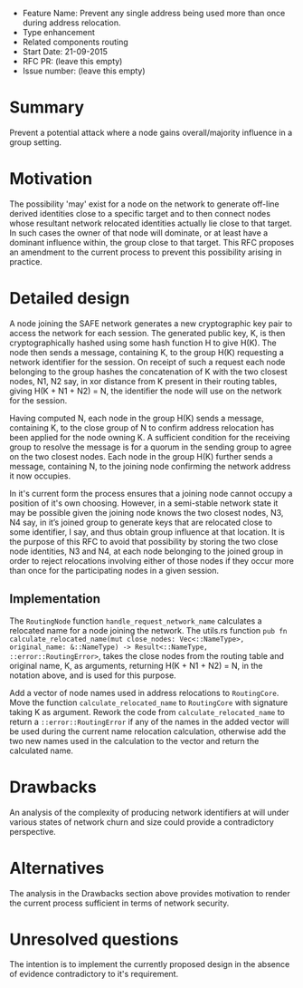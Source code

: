 - Feature Name: Prevent any single address being used more than once during address relocation.
- Type enhancement
- Related components routing
- Start Date: 21-09-2015
- RFC PR: (leave this empty)
- Issue number: (leave this empty)

# Summary

Prevent a potential attack where a node gains overall/majority influence in a group setting.

# Motivation

The possibility 'may' exist for a node on the network to generate off-line derived identities close to a specific target and to then connect nodes whose resultant network relocated identities actually lie close to that target. In such cases the owner of that node will dominate, or at least have a dominant influence within, the group close to that target. This RFC proposes an amendment to the current process to prevent this possibility arising in practice.

# Detailed design

A node joining the SAFE network generates a new cryptographic key pair to access the network for each session. The generated public key, K, is then cryptographically hashed using some hash function H to give H(K). The node then sends a message, containing K, to the group H(K) requesting a network identifier for the session. On receipt of such a request each node belonging to the group hashes the concatenation of K with the two closest nodes, N1, N2 say, in xor distance from K present in their routing tables, giving H(K + N1 + N2) = N, the identifier the node will use on the network for the session.

Having computed N, each node in the group H(K) sends a message, containing K, to the close group of N to confirm address relocation has been applied for the node owning K. A sufficient condition for the receiving group to resolve the message is for a quorum in the sending group to agree on the two closest nodes. Each node in the group H(K) further sends a message, containing N, to the joining node confirming the network address it now occupies.

In it's current form the process ensures that a joining node cannot occupy a position of it's own choosing. However, in a semi-stable network state it may be possible given the joining node knows the two closest nodes, N3, N4 say, in it’s joined group to generate keys that are relocated close to some identifier, I say, and thus obtain group influence at that location. It is the purpose of this RFC to avoid that possibility by storing the two close node identities, N3 and N4, at each node belonging to the joined group in order to reject relocations involving either of those nodes if they occur more than once for the participating nodes in a given session.

## Implementation

The `RoutingNode` function `handle_request_network_name` calculates a relocated name for a node joining the network. The utils.rs function `pub fn calculate_relocated_name(mut close_nodes: Vec<::NameType>, original_name: &::NameType) -> Result<::NameType, ::error::RoutingError>`, takes the close nodes from the routing table and original name, K, as arguments, returning H(K + N1 + N2) = N, in the notation above, and is used for this purpose.

Add a vector of node names used in address relocations to `RoutingCore`. Move the function `calculate_relocated_name` to `RoutingCore` with signature taking K as argument. Rework the code from `calculate_relocated_name` to return a `::error::RoutingError` if any of the names in the added vector will be used during the current name relocation calculation, otherwise add the two new names used in the calculation to the vector and return the calculated name.

# Drawbacks

An analysis of the complexity of producing network identifiers at will under various states of network churn and size could provide a contradictory perspective.

# Alternatives

The analysis in the Drawbacks section above provides motivation to render the current process sufficient in terms of network security.

# Unresolved questions

The intention is to implement the currently proposed design in the absence of evidence contradictory to it's requirement.

